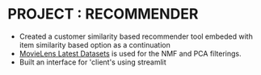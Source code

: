 # PROJECT : RECOMMENDER
* Created a customer similarity based recommender tool embeded with item similarity based option as a continuation
* [MovieLens Latest Datasets]([https://www.google.com](https://grouplens.org/datasets/movielens/)) is used for the NMF and PCA filterings.
* Built an interface for 'client's using streamlit
